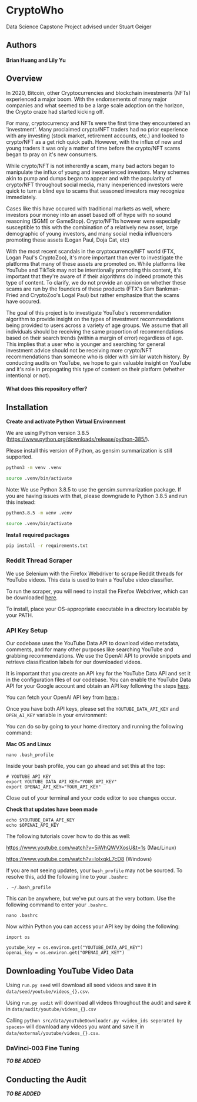 # CryptoWho
Data Science Capstone Project advised under Stuart Geiger

## Authors
#### Brian Huang and Lily Yu

## Overview
In 2020, Bitcoin, other Cryptocurrencies and blockchain investments (NFTs) experienced a major boom. With the endorsements of many major companies and what seemed to be a large scale adoption on the horizon, the Crypto craze had started kicking off.

For many, cryptocurrency and NFTs were the first time they encountered an 'investment'. Many proclaimed crypto/NFT traders had no prior experience with any investing (stock market, retirement accounts, etc.) and looked to crypto/NFT as a get rich quick path. However, with the influx of new and young traders it was only a matter of time before the crypto/NFT scams began to pray on it's new consumers.

While crypto/NFT is not inherently a scam, many bad actors began to manipulate the influx of young and inexperienced investors. Many schemes akin to pump and dumps began to appear and with the popularity of crypto/NFT throughout social media, many inexperienced investors were quick to turn a blind eye to scams that seasoned investors may recognize immediately.

Cases like this have occured with traditional markets as well, where investors pour money into an asset based off of hype with no sound reasoning ($GME or GameStop). Crypto/NFTts however were especially susceptible to this with the combination of a relatively new asset, large demographic of young investors, and many social media influencers promoting these assets (Logan Paul, Doja Cat, etc)

With the most recent scandals in the cryptocurrency/NFT world (FTX, Logan Paul's CryptoZoo), it's more important than ever to investigate the platforms that many of these assets are promoted on. While platforms like YouTube and TikTok may not be intentionally promoting this content, it's important that they're aware of if their algorithms do indeed promote this type of content. To clarify, we do not provide an opinion on whether these scams are run by the founders of these products (FTX's Sam Bankman-Fried and CryptoZoo's Logal Paul) but rather emphasize that the scams have occured.

The goal of this project is to investigate YouTube's recommendation algorithm to provide insight on the types of investment recommendations being provided to users across a variety of age groups. We assume that all individuals should be receiving the same proportion of recommendations based on their search trends (within a margin of error) regardless of age. This implies that a user who is younger and searching for general investment advice should not be receiving more crypto/NFT recommendations than someone who is older with similar watch history. By conducting audits on YouTube, we hope to gain valuable insight on YouTube and it's role in propogating this type of content on their platform (whether intentional or not).

#### What does this repository offer?

## Installation

**Create and activate Python Virtual Environment**

We are using Python version 3.8.5 (https://www.python.org/downloads/release/python-385/).

Please install this version of Python, as gensim summarization is still supported.

```bash
python3 -m venv .venv

source .venv/bin/activate
```

Note: We use Python 3.8.5 to use the gensim.summarization package. If you are having issues with that, please downgrade to Python 3.8.5 and run this instead:
```bash
python3.8.5 -m venv .venv

source .venv/bin/activate
```

**Install required packages**

```bash
pip install -r requirements.txt
```
### Reddit Thread Scraper

We use Selenium with the Firefox Webdriver to scrape Reddit threads for YouTube videos. This data is used to train a YouTube video classifier.

To run the scraper, you will need to install the Firefox Webdriver, which can be downloaded [here](https://github.com/mozilla/geckodriver/releases).

To install, place your OS-appropriate executable in a directory locatable by your PATH.

### API Key Setup

Our codebase uses the YouTube Data API to download video metadata, comments, and for many other purposes like searching YouTube and grabbing recommendations. We use the OpenAI API to provide snippets and retrieve classification labels for our downloaded videos.

It is important that you create an API key for the YouTube Data API and set it in the configuration files of our codebase.
You can enable the YouTube Data API for your Google account and obtain an API key following the steps <a href="https://developers.google.com/youtube/v3/getting-started">here</a>.

You can fetch your OpenAI API key from <a href="https://openai.com/blog/openai-api/">here</a>.:

Once you have both API keys, please set the ```YOUTUBE_DATA_API_KEY``` and ```OPEN_AI_KEY``` variable in your environment:

You can do so by going to your home directory and running the following command:

**Mac OS and Linux**

```
nano .bash_profile
```

Inside your bash profile, you can go ahead and set this at the top:

```
# YOUTUBE API KEY
export YOUTUBE_DATA_API_KEY="YOUR_API_KEY"
export OPENAI_API_KEY="YOUR_API_KEY"
```

Close out of your terminal and your code editor to see changes occur.

**Check that updates have been made**
```
echo $YOUTUBE_DATA_API_KEY
echo $OPENAI_API_KEY
```

The following tutorials cover how to do this as well:

https://www.youtube.com/watch?v=5iWhQWVXosU&t=1s (Mac/Linux)

https://www.youtube.com/watch?v=IolxqkL7cD8 (Windows)

If you are not seeing updates, your `bash_profile` may not be sourced. To resolve this, add the following line to your `.bashrc`:

```
. ~/.bash_profile
```

This can be anywhere, but we've put ours at the very bottom. Use the following command to enter your `.bashrc`.

```
nano .bashrc
```


Now within Python you can access your API key by doing the following:
```
import os

youtube_key = os.environ.get("YOUTUBE_DATA_API_KEY")
openai_key = os.environ.get("OPENAI_API_KEY")
```

## Downloading YouTube Video Data
Using `run.py seed` will download all seed videos and save it in `data/seed/youtube/videos_{}.csv`.

Using `run.py audit` will download all videos throughout the audit and save it in `data/audit/youtube/videos_{}.csv`

Calling `python src/data/youTubeDownloader.py <video_ids seperated by spaces>` will download any videos you want and save it in `data/external/youtube/videos_{}.csv`. 

### DaVinci-003 Fine Tuning
***TO BE ADDED***

## Conducting the Audit
***TO BE ADDED***
